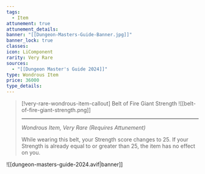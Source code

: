 ```yaml
---
tags:
  - Item
attunement: true
attunement_details: 
banner: "[[Dungeon-Masters-Guide-Banner.jpg]]"
banner_lock: true
classes: 
icon: LiComponent
rarity: Very Rare
sources:
  - "[[Dungeon Master's Guide 2024]]"
type: Wondrous Item
price: 36000
type_details:
---
```

>[!very-rare-wondrous-item-callout] Belt of Fire Giant Strength
>![[belt-of-fire-giant-strength.png]]
>
>- - -
>*Wondrous Item, Very Rare (Requires Attunement)*
>
>While wearing this belt, your Strength score changes to 25. If your Strength is already equal to or greater than 25, the item has no effect on you.


![[dungeon-masters-guide-2024.avif|banner]]